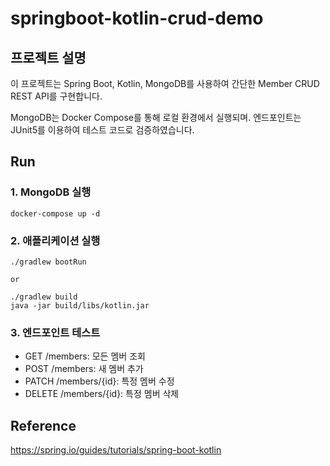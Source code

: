 # springboot-kotlin-crud-demo

## 프로젝트 설명
이 프로젝트는 Spring Boot, Kotlin, MongoDB를 사용하여 간단한 Member CRUD REST API를 구현합니다.

MongoDB는 Docker Compose를 통해 로컬 환경에서 실행되며. 엔드포인트는 JUnit5를 이용하여 테스트 코드로 검증하였습니다.


## Run
### 1. MongoDB 실행
```shell
docker-compose up -d
```

### 2. 애플리케이션 실행
```shell
./gradlew bootRun

or 

./gradlew build
java -jar build/libs/kotlin.jar
```

### 3. 엔드포인트 테스트
- GET /members: 모든 멤버 조회
- POST /members: 새 멤버 추가
- PATCH /members/{id}: 특정 멤버 수정
- DELETE /members/{id}: 특정 멤버 삭제

## Reference
https://spring.io/guides/tutorials/spring-boot-kotlin

